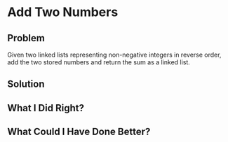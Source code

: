 # Add Two Numbers

## Problem

Given two linked lists representing non-negative integers in reverse order, add the two stored numbers and return the sum as a linked list.

## Solution



## What I Did Right?



## What Could I Have Done Better?

